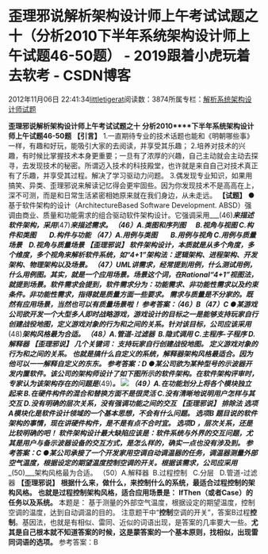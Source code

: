 
# 歪理邪说解析架构设计师上午考试试题之十（分析2010下半年系统架构设计师上午试题46-50题） - 2019跟着小虎玩着去软考 - CSDN博客

2012年11月06日 22:41:34[littletigerat](https://me.csdn.net/littletigerat)阅读数：3874所属专栏：[解析系统架构设计师试题](https://blog.csdn.net/column/details/system-architect2013.html)



**歪理邪说解析架构设计师上午考试试题之十**
**分析2010****下半年系统架构设计师上午试题46-50题**
**【引言】**
1.一直期待专业的技术话题也能和《明朝哪些事》一样，有趣和好玩，能吸引大家的去阅读，并享受其乐趣；
2.培养对技术的兴趣，有时候比掌握技术本身更重要；一旦有了浓厚的兴趣，自己主动就会主动去探寻，去发现技术的秘密。所谓迈入技术的科技殿堂，也许就是来自自己对技术真正有了乐趣，并享受其过程。解决了学习驱动力问题。
3.偶发现专业知识，如果用搞笑、异类、歪理邪说来解读记忆得会更牢固些。因为你发现技术不是高高在上，深不可测，而是和日常生活紧密相她原来就在我们身边，从未走远。
**【试题】**
●基于软件架构的设计（ArchitectureBased Software Development. ABSD）强调由商业、质量和功能需求的组合驱动软件架构设计。它强调采用___(46)___来描述软件架构，采用___(47)___来描述需求。
（46）A.类图和序列图      B.视角与视图
C.构件和类图        D.构件与功能
（47）A.用例与类图        B.用例与视角
C.用例与质量场景    D.视角与质量场景
**【歪理邪说】**
软件架构设计，本质就是从多个角度，多个维度，多个视角来解析软件系统，如“4+1”架构法：逻辑架构、进程架构、开发架构、物理架构以及场景。
（47）UML讲需求，经常提到用例，什么测试用例，什么用例图。其实，就是一个应用场景。场景这个词，在Rational“4+1”视图法，就提到场景。软件需求会提到，软件需求分为：功能需求、非功能性需求以及约束条件。非功能性需求，指得就是质量方面一些要求。
需求与质量是不分家的。既然有应用场景，当然也可以有质量场景啦！
参考答案：（46）B（47）C
●某游戏公司欲开发一个大型多人即时战略游戏，游戏设计的目标之一是能够支持玩家自行创建战役地图，定义游戏对象的行为和之间的关系。针对该目标，公司应该采用___(48)___架构风格最为合适。
（48）A.管道-过滤器  B.隐式调用 C.主程序-子程序 D.解释器
**【歪理邪说】**
几个关键词：
支持玩家**自行创建**战役地图。
**定义**游戏对象的行为和之间的关系。
也就是搞什么自定义的系统，解释器架构风格最适合。因为他可以一一解释自定义的东东。
参考答案：D
●某公司欲为某种型号的示波器开发内置软件。该公司的架构师设计了如下图所示的软件架构。在软件架构评审时，专家认为该架构存在的问题是___(49)___。
![](https://img-my.csdn.net/uploads/201211/06/1352213145_8063.JPG)
（49）A.在功能划分上将各个模块独立起来
B.在硬件构件的混合和替换方面不是很灵活
C.没有清晰地说明用户怎样与其交互
D.没有明确的层次关系，没有强调功能之间的交互
**【歪理邪说】**
排除法
选项A模块化是软件设计领域的一个基本思想，不会有什么问题。
选项B 题目说的软件架构的事情，现在讲硬件构件，是不是有点不合时宜。
选项D ，层次关系，还是比较明确的吧！
软件架构设计最大缺陷应该是：软件系统与外界的交互问题，尤其是用户与备示波器设备的交互方式，是怎么样的，确实一点也没有涉及到。
参考答案：C
●某公司承接了一个开发家用空调自动调温器的任务，调温器测量外部空气温度，根据设定的期望温度控制空调的开关。根据该需求，公司应采用____(50)___架构风格最为合适。
（50）A.解释器  B.过程控制   C.分层   D.管道-过滤器
**【歪理邪说】**
**根据什么来，做什么，来控制什么的系统，最适合过程控制的架构风格。**
**也就是过程控制架构风格，适合应用场景是：**
**If****Then****（或者****Case****）的任务以及系统。**
本题是：
基于测量的外部空气温度，根据设定的期望温度，控制空调的温度，达到自动调温的目的。
注意题干中“**控制**空调的开关”，答案B过程**控制**。基因法，也就是有相似、雷同、近似的词语出现，是答案的几率要大一些。**尤其是自己根本就不知道答案的时候，这是蒙答案的一个基本原则，找相似，出现雷同词语的选项。**
参考答案：B


